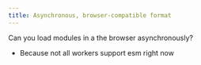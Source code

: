 ```yaml
---
title: Asynchronous, browser-compatible format
---
```


Can you load modules in a the browser asynchronously? 

- Because not all workers support esm right now